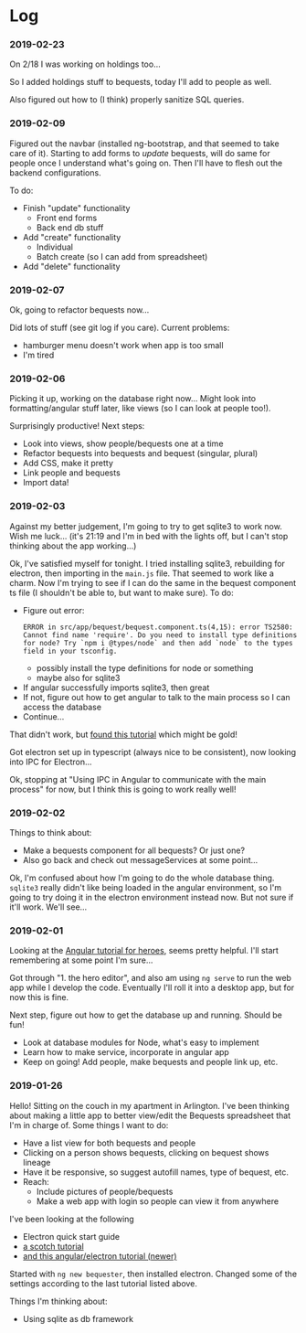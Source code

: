 # Log

### 2019-02-23

On 2/18 I was working on holdings too...

So I added holdings stuff to bequests, today I'll add to people as well.

Also figured out how to (I think) properly sanitize SQL queries.

### 2019-02-09

Figured out the navbar (installed ng-bootstrap, and that seemed to take care of it). Starting to add forms to _update_ bequests, will do same for people once I understand what's going on. Then I'll have to flesh out the backend configurations.

To do:
- Finish "update" functionality
    - Front end forms
    - Back end db stuff
- Add "create" functionality
    - Individual
    - Batch create (so I can add from spreadsheet)
- Add "delete" functionality

### 2019-02-07

Ok, going to refactor bequests now...

Did lots of stuff (see git log if you care). Current problems:

- hamburger menu doesn't work when app is too small
- I'm tired

### 2019-02-06

Picking it up, working on the database right now... Might look into formatting/angular stuff later, like views (so I can look at people too!).

Surprisingly productive! Next steps:

- Look into views, show people/bequests one at a time
- Refactor bequests into bequests and bequest (singular, plural)
- Add CSS, make it pretty
- Link people and bequests
- Import data!

### 2019-02-03

Against my better judgement, I'm going to try to get sqlite3 to work now. Wish me luck... (it's 21:19 and I'm in bed with the lights off, but I can't stop thinking about the app working...)

Ok, I've satisfied myself for tonight. I tried installing sqlite3, rebuilding for electron, then importing in the `main.js` file. That seemed to work like a charm. Now I'm trying to see if I can do the same in the bequest component ts file (I shouldn't be able to, but want to make sure). To do:

- Figure out error:
  ```
  ERROR in src/app/bequest/bequest.component.ts(4,15): error TS2580: Cannot find name 'require'. Do you need to install type definitions for node? Try `npm i @types/node` and then add `node` to the types field in your tsconfig.
  ```
    - possibly install the type definitions for node or something
    - maybe also for sqlite3
- If angular successfully imports sqlite3, then great
- If not, figure out how to get angular to talk to the main process so I can access the database
- Continue...

That didn't work, but [found this tutorial](https://malcoded.com/posts/angular-desktop-electron) which might be gold!

Got electron set up in typescript (always nice to be consistent), now looking into IPC for Electron...

Ok, stopping at "Using IPC in Angular to communicate with the main process" for now, but I think this is going to work really well!

### 2019-02-02

Things to think about:

- Make a bequests component for all bequests? Or just one?
- Also go back and check out messageServices at some point...

Ok, I'm confused about how I'm going to do the whole database thing. `sqlite3` really didn't like being loaded in the angular environment, so I'm going to try doing it in the electron environment instead now. But not sure if it'll work. We'll see...

### 2019-02-01

Looking at the [Angular tutorial for heroes](https://angular.io/tutorial/toh-pt1), seems pretty helpful. I'll start remembering at some point I'm sure...

Got through "1. the hero editor", and also am using `ng serve` to run the web app while I develop the code. Eventually I'll roll it into a desktop app, but for now this is fine.

Next step, figure out how to get the database up and running. Should be fun!

- Look at database modules for Node, what's easy to implement
- Learn how to make service, incorporate in angular app
- Keep on going! Add people, make bequests and people link up, etc.

### 2019-01-26

Hello! Sitting on the couch in my apartment in Arlington. I've been thinking about making a little app to better view/edit the Bequests spreadsheet that I'm in charge of. Some things I want to do:

- Have a list view for both bequests and people
- Clicking on a person shows bequests, clicking on bequest shows lineage
- Have it be responsive, so suggest autofill names, type of bequest, etc.
- Reach:
  - Include pictures of people/bequests
  - Make a web app with login so people can view it from anywhere

I've been looking at the following
- Electron quick start guide
- [a scotch tutorial](https://scotch.io/tutorials/creating-desktop-applications-with-angularjs-and-github-electron)
- [and this angular/electron tutorial (newer)](https://alligator.io/angular/electron/)

Started with `ng new bequester`, then installed electron. Changed some of the settings according to the last tutorial listed above.

Things I'm thinking about:

- Using sqlite as db framework
